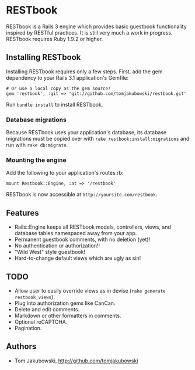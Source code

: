 # RESTbook

RESTbook is a Rails 3 engine which provides basic guestbook functionality
inspired by RESTful practices. It is still very much a work in progress.
RESTbook requires Ruby 1.9.2 or higher. 

## Installing RESTbook

Installing RESTbook requires only a few steps. First, add the gem dependency
to your Rails 3.1 application's Gemfile:

    # Or use a local copy as the gem source!
    gem 'restbook', :git => 'git://github.com/tomjakubowski/restbook.git'
    
Run `bundle install` to install RESTbook.

### Database migrations

Because RESTbook uses your application's database, its database migrations
must be copied over with `rake restbook:install:migrations` and run with `rake db:migrate`.

### Mounting the engine

Add the following to your application's routes.rb:

    mount Restbook::Engine, :at => '/restbook'

RESTbook is now accessible at `http://yoursite.com/restbook`.

## Features

- Rails::Engine keeps all RESTbook models, controllers, views, and database
  tables namespaced away from your app.
- Permanent guestbook comments, with no deletion (yet)!
- No authentication or authorization!!
- "Wild West" style guestbook!
- Hard-to-change default views which are ugly as sin!

## TODO

- Allow user to easily override views as in devise (`rake generate restbook_views`).
- Plug into authorization gems like CanCan.
- Delete and edit comments.
- Markdown or other formatters in comments.
- Optional reCAPTCHA.
- Pagination.

## Authors

- Tom Jakubowski, http://github.com/tomjakubowski